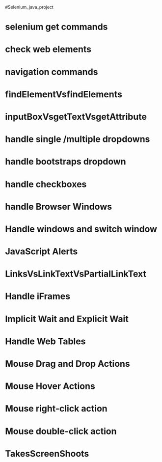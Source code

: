 #Selenium_java_project

# selenium get commands
# check web elements
# navigation commands
# findElementVsfindElements
# inputBoxVsgetTextVsgetAttribute
# handle single /multiple dropdowns
# handle bootstraps dropdown
# handle checkboxes
# handle Browser Windows
# Handle windows and switch window
# JavaScript Alerts
# LinksVsLinkTextVsPartialLinkText
# Handle iFrames
# Implicit Wait and Explicit Wait
# Handle Web Tables
# Mouse Drag and Drop Actions
# Mouse Hover Actions
# Mouse right-click action
# Mouse double-click action
# TakesScreenShoots


